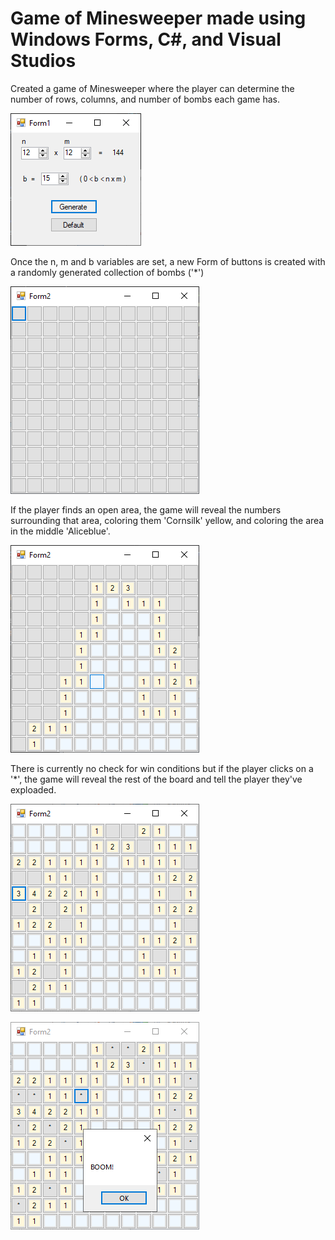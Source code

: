 # Game of Minesweeper made using Windows Forms, C\#, and Visual Studios
Created a game of Minesweeper where the player can determine the number of rows, columns, and number of bombs each game has.

![](/images/MSFormsControlForm.png)

Once the n, m and b variables are set, a new Form of buttons is created with a randomly generated collection of bombs ('\*')

![](/images/MSFormsGeneratedBoard.png)

If the player finds an open area, the game will reveal the numbers surrounding that area, coloring them 'Cornsilk' yellow, and coloring the area in the middle 'Aliceblue'.

![](/images/MSFormsGeneratedBoardReveal.png)

There is currently no check for win conditions but if the player clicks on a '\*', the game will reveal the rest of the board and tell the player they've exploaded.

![](/images/MSFormsGeneratedBoardComplete.png)

![](/images/MSFormsGeneratedBoardBoomed.png)

